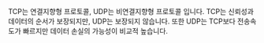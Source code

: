 TCP는 연결지향형 프로토콜, UDP는 비연결지향형 프로토콜 입니다.
TCP는 신뢰성과 데이터의 순서가 보장되지만, UDP는 보장되지 않습니다.
또한 UDP는 TCP보다 전송속도가 빠르지만 데이터 손실의 가능성이 비교적 높습니다.
